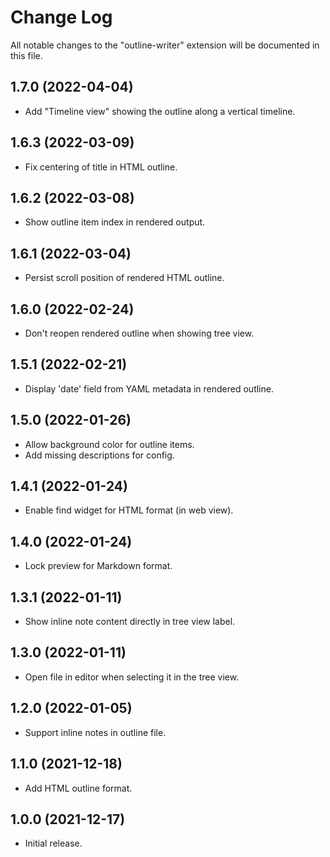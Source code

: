 # Change Log

All notable changes to the "outline-writer" extension will be documented in this file.

## 1.7.0 (2022-04-04)
- Add "Timeline view" showing the outline along a vertical timeline.

## 1.6.3 (2022-03-09)
- Fix centering of title in HTML outline.

## 1.6.2 (2022-03-08)
- Show outline item index in rendered output.

## 1.6.1 (2022-03-04)
- Persist scroll position of rendered HTML outline.

## 1.6.0 (2022-02-24)
- Don't reopen rendered outline when showing tree view.

## 1.5.1 (2022-02-21)
- Display 'date' field from YAML metadata in rendered outline.

## 1.5.0 (2022-01-26)
- Allow background color for outline items.
- Add missing descriptions for config.

## 1.4.1 (2022-01-24)
- Enable find widget for HTML format (in web view).

## 1.4.0 (2022-01-24)
- Lock preview for Markdown format.

## 1.3.1 (2022-01-11)
- Show inline note content directly in tree view label.

## 1.3.0 (2022-01-11)
- Open file in editor when selecting it in the tree view.

## 1.2.0 (2022-01-05)
- Support inline notes in outline file.

## 1.1.0 (2021-12-18)
- Add HTML outline format.

## 1.0.0 (2021-12-17)
- Initial release.
